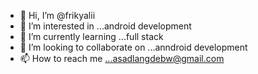 - 👋 Hi, I’m @frikyalii
- 👀 I’m interested in ...android development
- 🌱 I’m currently learning ...full stack
- 💞️ I’m looking to collaborate on ...anndroid development
- 📫 How to reach me ...asadlangdebw@gmail.com 

<!---
frikyalii/frikyalii is a ✨ special ✨ repository because its `README.md` (this file) appears on your GitHub profile.
You can click the Preview link to take a look at your changes.
--->
